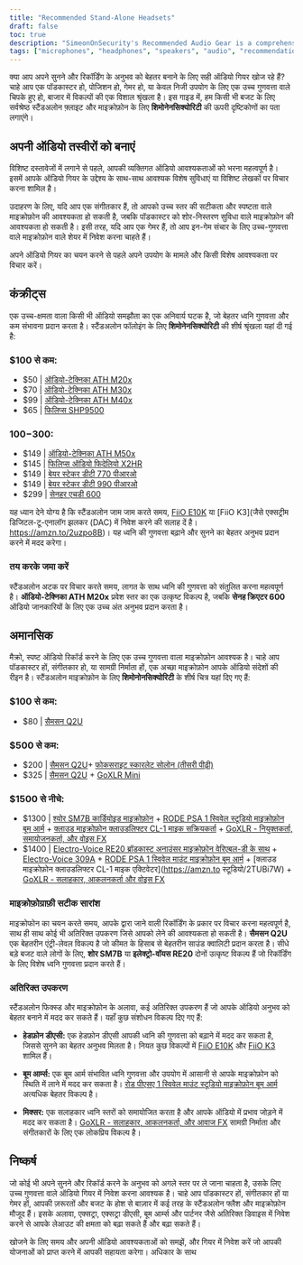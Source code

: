 ```yaml
---
title: "Recommended Stand-Alone Headsets"
draft: false
toc: true
description: "SimeonOnSecurity's Recommended Audio Gear is a comprehensive guide to the best standalone headsets and microphones for any budget. From affordable options like the Audio-Technica ATH M20x to high-end products like the Sennheiser HD 600, this guide covers the best audio gear for all your audio needs. Whether you're looking for a budget-friendly microphone like the Samson Q2U or a professional setup like the Shure SM7B and RODE PSA 1, SimeonOnSecurity has you covered. So why wait? Start exploring the world of professional audio gear today!"
tags: ["microphones", "headphones", "speakers", "audio", "recommendations", "FiiO E10K", "FiiO K3", "Audio-Technica ATH M20x", "Audio-Technica ATH M30x", "Audio-Technica ATH M40x", "Philips SHP9500", "Audio-Technica ATH M50x", "Philips Audio Fidelio X2HR", "beyerdynamic DT 770 PRO", "beyerdynamic DT 990 PRO", "Sennheiser HD 600", "Samson Q2U", "Focusrite Scarlett Solo", "GoXLR Mini", "Shure SM7B", "RODE PSA 1", "Cloud Microphones Cloudlifter CL-1", "Electro-Voice RE20", "Electro-Voice 309A"]
---
```


 क्या आप अपने सुनने और रिकॉर्डिंग के अनुभव को बेहतर बनाने के लिए सही ऑडियो गियर खोज रहे हैं? चाहे आप एक पॉडकास्टर हो, पोजिशन हो, गेमर हो, या केवल निजी उपयोग के लिए एक उच्च गुणवत्ता वाले चिपके हुए हो, बाजार में विकल्पों की एक विशाल श्रृंखला है। इस गाइड में, हम किसी भी बजट के लिए सर्वश्रेष्ठ स्टैंडअलोन फ़्लाइट और माइक्रोफ़ोन के लिए **शिमोनेनसिक्योरिटी** की ऊपरी दृष्टिकोणों का पता लगाएंगे।  ## अपनी ऑडियो तस्वीरों को बनाएं  विशिष्ट दस्तावेजों में लगाने से पहले, आपकी व्यक्तिगत ऑडियो आवश्यकताओं को भरना महत्वपूर्ण है। इसमें आपके ऑडियो गियर के उद्देश्य के साथ-साथ आवश्यक विशेष सुविधाएं या विशिष्ट लेखकों पर विचार करना शामिल है।  उदाहरण के लिए, यदि आप एक संगीतकार हैं, तो आपको उच्च स्तर की सटीकता और स्पष्टता वाले माइक्रोफ़ोन की आवश्यकता हो सकती है, जबकि पॉडकास्टर को शोर-निस्तरण सुविधा वाले माइक्रोफ़ोन की आवश्यकता हो सकती है। इसी तरह, यदि आप एक गेमर हैं, तो आप इन-गेम संचार के लिए उच्च-गुणवत्ता वाले माइक्रोफ़ोन वाले शेयर में निवेश करना चाहते हैं।  अपने ऑडियो गियर का चयन करने से पहले अपने उपयोग के मामले और किसी विशेष आवश्यकता पर विचार करें।  ## कंक्रीट्स  एक उच्च-क्षमता वाला किसी भी ऑडियो समझौता का एक अनिवार्य घटक है, जो बेहतर ध्वनि गुणवत्ता और कम संभावना प्रदान करता है। स्टैंडअलोन फॉलोइंग के लिए **शिमोनेनसिक्योरिटी** की शीर्ष श्रृंखला यहां दी गई है:  ### $100 से कम:  - $50 | [ऑडियो-टेक्निका ATH M20x](https://amzn.to/2TVE252) - $70 | [ऑडियो-टेक्निका ATH M30x](https://amzn.to/3aGF2Qs) - $99 | [ऑडियो-टेक्निका ATH M40x](https://amzn.to/2RMkYDv) - $65 | [फिलिप्स SHP9500](https://amzn.to/2RngkNb)  ### $100-$300:  - $149 | [ऑडियो-टेक्निका ATH M50x](https://amzn.to/2GozWu9) - $145 | [फिलिप्स ऑडियो फिदेलियो X2HR](https://amzn.to/2GozWu9) - $149 | [बेयर स्टेकर डीटी 770 पीआरओ](https://amzn.to/30P8jDY) - $149 | [बेयर स्टेकर डीटी 990 पीआरओ](https://amzn.to/37r9SdI) - $299 | [सेनहर एचडी 600](https://amzn.to/30QLDDj)  यह ध्यान देने योग्य है कि स्टैंडअलोन जाम जाम करते समय, [FiiO E10K](https://amzn.to/312xdQJ) या [FiiO K3](जैसे एक्सट्रीम डिजिटल-टू-एनालॉग झलकर (DAC) में निवेश करने की सलाह दें है। https://amzn.to/2uzpo8B)। यह ध्वनि की गुणवत्ता बढ़ाने और सुनने का बेहतर अनुभव प्रदान करने में मदद करेगा।  ### तय करके जमा करें  स्टैंडअलोन अटक पर विचार करते समय, लागत के साथ ध्वनि की गुणवत्ता को संतुलित करना महत्वपूर्ण है। **ऑडियो-टेक्निका ATH M20x** प्रवेश स्तर का एक उत्कृष्ट विकल्प है, जबकि **सेनह क्रिएटर 600** ऑडियो जानकारियों के लिए एक उच्च अंत अनुभव प्रदान करता है।  ## अमानसिक  मैक्रो, स्पष्ट ऑडियो रिकॉर्ड करने के लिए एक उच्च गुणवत्ता वाला माइक्रोफ़ोन आवश्यक है। चाहे आप पॉडकास्टर हों, संगीतकार हो, या सामग्री निर्माता हों, एक अच्छा माइक्रोफ़ोन आपके ऑडियो संदेशों की रीइन है। स्टैंडअलोन माइक्रोफ़ोन के लिए **शिमोनोनसिक्योरिटी** के शीर्ष चित्र यहां दिए गए हैं:  ### $100 से कम:  - $80 | [सैमसन Q2U](https://amzn.to/2GkpbZA)  ### $500 से कम:  - $200 | [सैमसन Q2U](https://amzn.to/2GkpbZA)+ [फोकसराइट स्कारलेट सोलोन (तीसरी पीढ़ी)](https://amzn.to/2ux8kA6) - $325 | [सैमसन Q2U](https://amzn.to/2GkpbZA) + [GoXLR Mini](https://amzn.to/37oB6BC)  ### $1500 से नीचे:  - $1300 | [श्योर SM7B कार्डियोइड माइक्रोफ़ोन](https://amzn.to/36m9Gel) + [RODE PSA 1 स्विवेल स्टूडियो माइक्रोफ़ोन बूम आर्म](https://amzn.to/2tFgUwY) + [क्लाउड माइक्रोफ़ोन क्लाउडलिफ्टर CL-1 माइक सक्रियकर्ता](https://amzn.to/2TUBi7W) + [GoXLR - नियुक्तकर्ता, समायोजनकर्ता, और वोइस FX](https://amzn.to/2tOcQdF) - $1400 | [Electro-Voice RE20 ब्रॉडकास्ट अनाउंसर माइक्रोफ़ोन वेरिएबल-डी के साथ](https://amzn.to/37s5uep) + [Electro-Voice 309A](https://amzn.to/36mRhxV) + [RODE PSA 1 स्विवेल माउंट माइक्रोफ़ोन बूम आर्म](https://amzn.to/2tFgUwY) + [क्लाउड माइक्रोफ़ोन क्लाउडलिफ्टर CL-1 माइक एक्टिवेटर](https://amzn.to स्टूडियो/2TUBi7W) + [GoXLR - सलाहकार, आकलनकर्ता और वोइस FX]( https://amzn.to/2tOcQdF)  ### माइक्रोफ़ोग्राफ़ी सटीक सारांश  माइक्रोफोन का चयन करते समय, आपके द्वारा जाने वाली रिकॉर्डिंग के प्रकार पर विचार करना महत्वपूर्ण है, साथ ही साथ कोई भी अतिरिक्त उपकरण जिसे आपको लेने की आवश्यकता हो सकती है। **सैमसन Q2U** एक बेहतरीन एंट्री-लेवल विकल्प है जो कीमत के हिसाब से बेहतरीन साउंड क्वालिटी प्रदान करता है। सीधे बड़े बजट वाले लोगों के लिए, **शोर SM7B** या **इलेक्ट्रो-वॉयस RE20** दोनों उत्कृष्ट विकल्प हैं जो रिकॉर्डिंग के लिए विशेष ध्वनि गुणवत्ता प्रदान करते हैं।  ### अतिरिक्त उपकरण  स्टैंडअलोन फिक्स्ड और माइक्रोफ़ोन के अलावा, कई अतिरिक्त उपकरण हैं जो आपके ऑडियो अनुभव को बेहतर बनाने में मदद कर सकते हैं। यहाँ कुछ संशोधन विकल्प दिए गए हैं:  - **हेडफ़ोन डीएसी:** एक हेडफ़ोन डीएसी आपकी ध्वनि की गुणवत्ता को बढ़ाने में मदद कर सकता है, जिससे सुनने का बेहतर अनुभव मिलता है। नियत कुछ विकल्पों में [FiiO E10K](https://amzn.to/312xdQJ) और [FiiO K3](https://amzn.to/2uzpo8B) शामिल हैं।  - **बूम आर्म्स:** एक बूम आर्म संभावित ध्वनि गुणवत्ता और उपयोग में आसानी से आपके माइक्रोफ़ोन को स्थिति में लाने में मदद कर सकता है। [रोड पीएसए 1 स्विवेल माउंट स्टूडियो माइक्रोफ़ोन बूम आर्म](https://amzn.to/2tFgUwY) अत्यधिक बेहतर विकल्प है।  - **मिक्सर:** एक सलाहकार ध्वनि स्तरों को समायोजित करता है और आपके ऑडियो में प्रभाव जोड़ने में मदद कर सकता है। [GoXLR - सलाहकार, आकलनकर्ता, और आवाज FX](https://amzn.to/2tOcQdF) सामग्री निर्माता और संगीतकारों के लिए एक लोकप्रिय विकल्प है।  ## निष्कर्ष  जो कोई भी अपने सुनने और रिकॉर्ड करने के अनुभव को अगले स्तर पर ले जाना चाहता है, उसके लिए उच्च गुणवत्ता वाले ऑडियो गियर में निवेश करना आवश्यक है। चाहे आप पॉडकास्टर हों, संगीतकार हों या गेमर हों, आपकी ज़रूरतों और बजट के होश से बाज़ार में कई तरह के स्टैंडअलोन फ्लैश और माइक्रोफ़ोन मौजूद हैं। इसके अलावा, एक्‍सट्रा, एक्‍सट्रा डीएसी, बूम आर्म्स और पार्टनर जैसे अतिरिक्‍त डिवाइस में निवेश करने से आपके लेआउट की क्षमता को बढ़ा सकते हैं और बढ़ा सकते हैं।  खोजने के लिए समय और अपनी ऑडियो आवश्यकताओं को समझें, और गियर में निवेश करें जो आपकी योजनाओं को प्राप्त करने में आपकी सहायता करेगा। अधिकार के साथ 